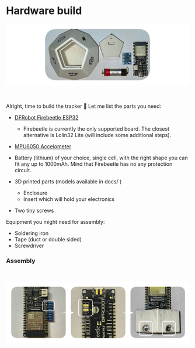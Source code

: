 # Hardware build

![All the elements](docs/images/hwAll.png)

</br>

Alright, time to build the tracker :game_die: Let me list the parts you need:

- [DFRobot Firebeetle ESP32](https://wiki.dfrobot.com/FireBeetle_Board_ESP32_E_SKU_DFR0654)
  - Firebeetle is currently the only supported board. The closest alternative is Lolin32 Lite (will include some additional steps).

- [MPU6050 Accelometer](https://components101.com/sensors/mpu6050-module)
- Battery (lithium) of your choice, single cell, with the right shape you can fit any up to 1000mAh. Mind that Firebeetle has no any protection circuit.
- 3D printed parts (models available in docs/ )
  - Enclosure 
  - Insert which will hold your electronics
- Two tiny screws

Equipment you might need for assembly:
- Soldering iron
- Tape (duct or double sided)
- Screwdriver

### Assembly
</br>

![Steps](docs/images/hwBuild.png)
